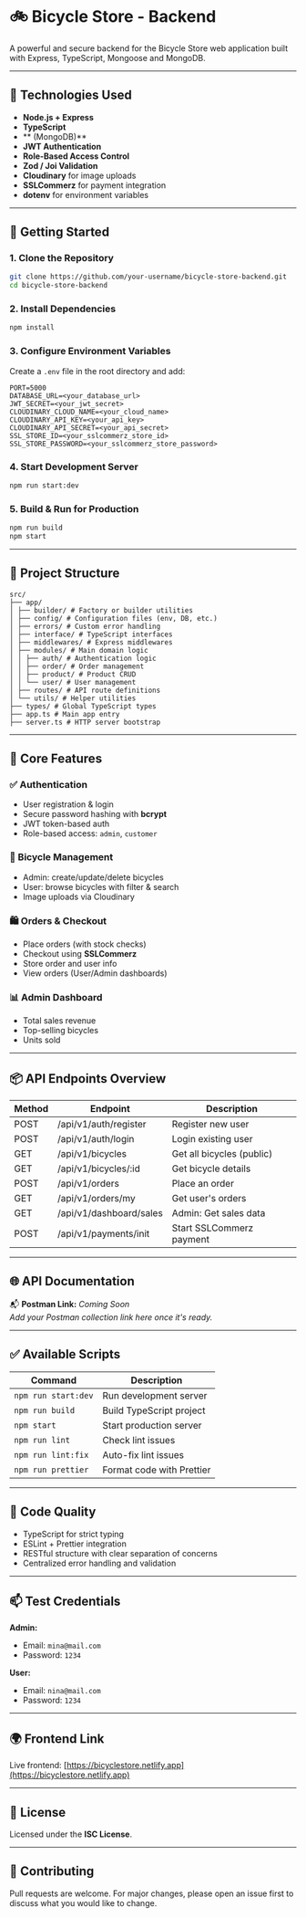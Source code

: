 # 🚲 Bicycle Store - Backend

A powerful and secure backend for the Bicycle Store web application built with Express, TypeScript, Mongoose  and MongoDB.

---

## 🔧 Technologies Used

- **Node.js + Express**
- **TypeScript**
- ** (MongoDB)**
- **JWT Authentication**
- **Role-Based Access Control**
- **Zod / Joi Validation**
- **Cloudinary** for image uploads
- **SSLCommerz** for payment integration
- **dotenv** for environment variables

---

## 🚀 Getting Started

### 1. Clone the Repository

```bash
git clone https://github.com/your-username/bicycle-store-backend.git
cd bicycle-store-backend
```

### 2. Install Dependencies

```bash
npm install
```

### 3. Configure Environment Variables

Create a `.env` file in the root directory and add:

```env
PORT=5000
DATABASE_URL=<your_database_url>
JWT_SECRET=<your_jwt_secret>
CLOUDINARY_CLOUD_NAME=<your_cloud_name>
CLOUDINARY_API_KEY=<your_api_key>
CLOUDINARY_API_SECRET=<your_api_secret>
SSL_STORE_ID=<your_sslcommerz_store_id>
SSL_STORE_PASSWORD=<your_sslcommerz_store_password>
```

### 4. Start Development Server

```bash
npm run start:dev
```

### 5. Build & Run for Production

```bash
npm run build
npm start
```

---

## 📁 Project Structure

```
src/
├── app/
│ ├── builder/ # Factory or builder utilities
│ ├── config/ # Configuration files (env, DB, etc.)
│ ├── errors/ # Custom error handling
│ ├── interface/ # TypeScript interfaces
│ ├── middlewares/ # Express middlewares
│ ├── modules/ # Main domain logic
│ │ ├── auth/ # Authentication logic
│ │ ├── order/ # Order management
│ │ ├── product/ # Product CRUD
│ │ └── user/ # User management
│ ├── routes/ # API route definitions
│ └── utils/ # Helper utilities
├── types/ # Global TypeScript types
├── app.ts # Main app entry
├── server.ts # HTTP server bootstrap
```

---

## 🔐 Core Features

### ✅ Authentication

- User registration & login
- Secure password hashing with **bcrypt**
- JWT token-based auth
- Role-based access: `admin`, `customer`

### 🚴 Bicycle Management

- Admin: create/update/delete bicycles
- User: browse bicycles with filter & search
- Image uploads via Cloudinary

### 🛍️ Orders & Checkout

- Place orders (with stock checks)
- Checkout using **SSLCommerz**
- Store order and user info
- View orders (User/Admin dashboards)

### 📊 Admin Dashboard

- Total sales revenue
- Top-selling bicycles
- Units sold

---

## 📦 API Endpoints Overview

| Method | Endpoint                | Description                       |
|--------|-------------------------|-----------------------------------|
| POST   | /api/v1/auth/register   | Register new user                 |
| POST   | /api/v1/auth/login      | Login existing user               |
| GET    | /api/v1/bicycles        | Get all bicycles (public)         |
| GET    | /api/v1/bicycles/:id    | Get bicycle details               |
| POST   | /api/v1/orders          | Place an order                    |
| GET    | /api/v1/orders/my       | Get user's orders                 |
| GET    | /api/v1/dashboard/sales | Admin: Get sales data             |
| POST   | /api/v1/payments/init   | Start SSLCommerz payment          |

---

## 🌐 API Documentation

📬 **Postman Link:** _Coming Soon_  
_Add your Postman collection link here once it's ready._

---

## ✅ Available Scripts

| Command             | Description                        |
|---------------------|------------------------------------|
| `npm run start:dev` | Run development server             |
| `npm run build`     | Build TypeScript project           |
| `npm start`         | Start production server            |
| `npm run lint`      | Check lint issues                  |
| `npm run lint:fix`  | Auto-fix lint issues               |
| `npm run prettier`  | Format code with Prettier          |

---

## 🧹 Code Quality

- TypeScript for strict typing
- ESLint + Prettier integration
- RESTful structure with clear separation of concerns
- Centralized error handling and validation

---

## 📫 Test Credentials

**Admin:**
- Email: `mina@mail.com`
- Password: `1234`

**User:**
- Email: `nina@mail.com`
- Password: `1234`

---

## 🌍 Frontend Link

Live frontend: [https://bicyclestore.netlify.app](https://bicyclestore.netlify.app)

---

## 📝 License

Licensed under the **ISC License**.

---

## 🤝 Contributing

Pull requests are welcome. For major changes, please open an issue first to discuss what you would like to change.

